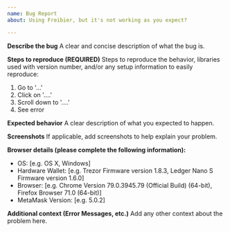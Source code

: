 ```yaml
---
name: Bug Report
about: Using Freibier, but it's not working as you expect?

---
```


<!--
BEFORE SUBMITTING:
1) Please search to make sure this issue has not been opened already
2) If this is an implementation question or trouble with your personal project, please post on StackExchange. This will get your question answered more quickly and make it easier for other devs to find the answer in the future.
-->

**Describe the bug**
A clear and concise description of what the bug is.

**Steps to reproduce (REQUIRED)**
Steps to reproduce the behavior, libraries used with version number, and/or any setup information to easily reproduce:

1. Go to '...'
2. Click on '....'
3. Scroll down to '....'
4. See error

**Expected behavior**
A clear description of what you expected to happen.

**Screenshots**
If applicable, add screenshots to help explain your problem.

**Browser details (please complete the following information):**
 - OS: [e.g. OS X, Windows]
 - Hardware Wallet: [e.g. Trezor Firmware version 1.8.3, Ledger Nano S Firmware version 1.6.0]
 - Browser: [e.g. Chrome Version 79.0.3945.79 (Official Build) (64-bit), Firefox Browser 71.0 (64-bit)]
 - MetaMask Version: [e.g. 5.0.2]

**Additional context (Error Messages, etc.)**
Add any other context about the problem here.
